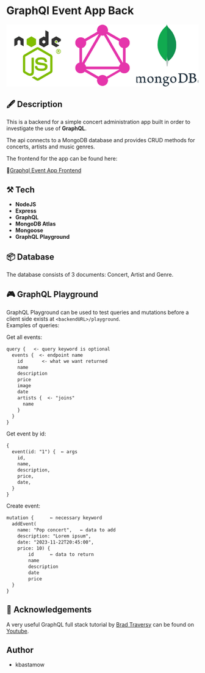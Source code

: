 # GraphQl Event App Back

![alt logos](./assets/readme/nodegraphqlmongodb.png)

## 🖋️ Description

This is a backend for a simple concert administration app built in order to investigate the use of  **GraphQL**.

The api connects to a MongoDB database and provides CRUD methods for concerts, artists and music genres. 

The frontend for the app can be found here:  

🔗[Graphql Event App Frontend](https://github.com/kbastamow/GraphQL-event-app-front)

## ⚒️ Tech

- **NodeJS**
- **Express**
- **GraphQL**
- **MongoDB Atlas**
- **Mongoose**
- **GraphQL Playground**

## 📦 Database

The database consists of 3 documents: Concert, Artist and Genre.


## 🎮 GraphQL Playground

GraphQL Playground can be used to test queries and mutations before a client side exists at `<backendURL>/playground`.  
Examples of queries:


Get all events: 
```
query {   <- query keyword is optional
  events {  <- endpoint name
    id       <- what we want returned
    name
    description
    price
    image
    date
    artists {  <- "joins"
      name
    }
  }
}
```
Get event by id: 
```
{ 
  event(id: "1") {  ← args
    id,
    name,
    description,
    price,
    date,
  }
}
```
Create event: 
```
mutation {      ← necessary keyword
  addEvent(
	name: "Pop concert",   ← data to add
	description: "Lorem ipsum", 
	date: "2023-11-22T20:45:00", 
	price: 10) {
    	id      ← data to return
    	name
    	description
    	date
    	price
  }
}
```
## 🌟 Acknowledgements

A very useful GraphQL full stack tutorial by [Brad Traversy](https://github.com/bradtraversy/) can be found on 
[Youtube](https://www.youtube.com/watch?v=BcLNfwF04Kw).


## Author

- kbastamow